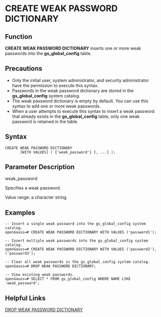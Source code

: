 # CREATE WEAK PASSWORD DICTIONARY<a name="EN-US_TOPIC_0000001197229715"></a>

## Function<a name="en-us_topic_0283137390_en-us_topic_0237122128_en-us_topic_0059778820_sf3fcf0507ea74a0ba4c4b4cbf0a0a8ba"></a>

**CREATE WEAK PASSWORD DICTIONARY**  inserts one or more weak passwords into the  **gs\_global\_config**  table.

## Precautions<a name="en-us_topic_0283137390_en-us_topic_0237122128_en-us_topic_0059778820_s8f58e1ff1b9849b2845f196df6352f13"></a>

-   Only the initial user, system administrator, and security administrator have the permission to execute this syntax.
-   Passwords in the weak password dictionary are stored in the  **gs\_global\_config**  system catalog.
-   The weak password dictionary is empty by default. You can use this syntax to add one or more weak passwords.
-   When a user attempts to execute this syntax to insert a weak password that already exists in the  **gs\_global\_config**  table, only one weak password is retained in the table.

## Syntax<a name="en-us_topic_0283137390_en-us_topic_0237122128_en-us_topic_0059778820_s77068dc6043742e086ef7bfea9075223"></a>

```
CREATE WEAK PASSWORD DICTIONARY        
       [WITH VALUES] ( {'weak_password'} [, ...] );
```

## Parameter Description<a name="en-us_topic_0283137390_en-us_topic_0237122128_en-us_topic_0059778820_safdd83ccfa754a3188de60962295adad"></a>

weak\_password

Specifies a weak password.

Value range: a character string

## Examples<a name="en-us_topic_0283137390_en-us_topic_0237122128_en-us_topic_0059778820_s5587dfafbfee44509237e4eb718ccc55"></a>

```
-- Insert a single weak password into the gs_global_config system catalog.
openGauss=# CREATE WEAK PASSWORD DICTIONARY WITH VALUES ('password1');  

-- Insert multiple weak passwords into the gs_global_config system catalog.
openGauss=# CREATE WEAK PASSWORD DICTIONARY WITH VALUES ('password2'),('password3');  

-- Clear all weak passwords in the gs_global_config system catalog.
openGauss=# DROP WEAK PASSWORD DICTIONARY;  

-- View existing weak passwords.
openGauss=# SELECT * FROM gs_global_config WHERE NAME LIKE 'weak_password';
```

## Helpful Links<a name="en-us_topic_0283137390_en-us_topic_0237122128_en-us_topic_0059778820_sb9bc0f8b2b464231a9dc551fa79f0485"></a>

[DROP WEAK PASSWORD DICTIONARY](drop-weak-password-dictionary.md)

